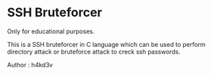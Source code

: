 # SSH Bruteforcer
Only for educational purposes.

This is a SSH bruteforcer in C language which can be used to perform directory attack or bruteforce attack to creck ssh passwords.

Author : h4kd3v
